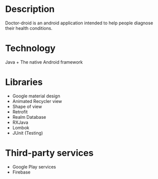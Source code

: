 # Description
Doctor-droid is an android application intended to help people diagnose their health conditions.

# Technology
Java + The native Android framework

# Libraries
- Google material design
- Animated Recycler view
- Shape of view
- Retrofit
- Realm Database
- RXJava
- Lombok
- JUnit (Testing)

# Third-party services
- Google Play services
- Firebase
